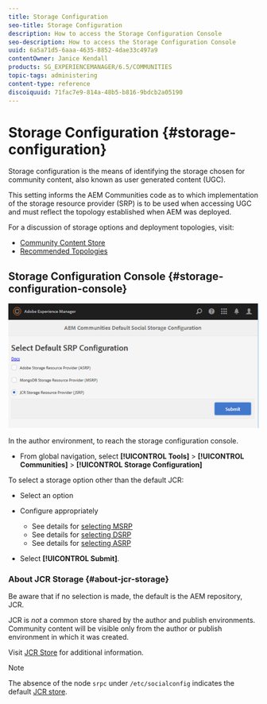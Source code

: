 ```yaml
---
title: Storage Configuration
seo-title: Storage Configuration
description: How to access the Storage Configuration Console
seo-description: How to access the Storage Configuration Console
uuid: 6a5a71d5-6aaa-4635-8852-4dae33c497a9
contentOwner: Janice Kendall
products: SG_EXPERIENCEMANAGER/6.5/COMMUNITIES
topic-tags: administering
content-type: reference
discoiquuid: 71fac7e9-814a-48b5-b816-9bdcb2a05190
---
```


# Storage Configuration {#storage-configuration}

Storage configuration is the means of identifying the storage chosen for community content, also known as user generated content (UGC).

This setting informs the AEM Communities code as to which implementation of the storage resource provider (SRP) is to be used when accessing UGC and must reflect the topology established when AEM was deployed.

For a discussion of storage options and deployment topologies, visit:

* [Community Content Store](working-with-srp.md)
* [Recommended Topologies](topologies.md)

## Storage Configuration Console {#storage-configuration-console}

![chlimage_1-188](assets/chlimage_1-188.png)

In the author environment, to reach the storage configuration console.

* From global navigation, select **[!UICONTROL Tools]** > **[!UICONTROL Communities]** > **[!UICONTROL Storage Configuration]**

To select a storage option other than the default JCR:

* Select an option
* Configure appropriately

  * See details for [selecting MSRP](msrp.md#select-msrp)
  * See details for [selecting DSRP](dsrp.md#select-dsrp)
  * See details for [selecting ASRP](asrp.md#select-asrp)

* Select **[!UICONTROL Submit]**.

### About JCR Storage {#about-jcr-storage}

Be aware that if no selection is made, the default is the AEM repository, JCR.

JCR is *not* a common store shared by the author and publish environments. Community content will be visible only from the author or publish environment in which it was created.

Visit [JCR Store](jsrp.md) for additional information.

>[!NOTE]
 >
 >The absence of the node `srpc` under `/etc/socialconfig` indicates the default [JCR store](jsrp.md).
 >

